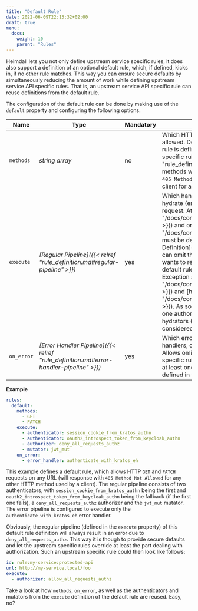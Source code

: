 ```yaml
---
title: "Default Rule"
date: 2022-06-09T22:13:32+02:00
draft: true
menu:
  docs:
    weight: 10
    parent: "Rules"
---
```


Heimdall lets you not only define upstream service specific rules, it does also support a definition of an optional default rule, which, if defined, kicks in, if no other rule matches. This way you can ensure secure defaults by simultaneously reducing the amount of work while defining upstream service API specific rules. That is, an upstream service API specific rule can reuse definitions from the default rule.

The configuration of the default rule can be done by making use of the `default` property and configuring the following options.

| Name                | Type                                                                                   | Mandatory | Description                                                                                                                                                                                                                                                                                                                                                                                                                                                                                                                                                                                                                                                                                                                                                                                                                                                                         |
|---------------------|----------------------------------------------------------------------------------------|-----------|-------------------------------------------------------------------------------------------------------------------------------------------------------------------------------------------------------------------------------------------------------------------------------------------------------------------------------------------------------------------------------------------------------------------------------------------------------------------------------------------------------------------------------------------------------------------------------------------------------------------------------------------------------------------------------------------------------------------------------------------------------------------------------------------------------------------------------------------------------------------------------------|
| `methods`           | *string array*                                                                         | no        | Which HTTP methods (`GET`, `POST`, `PATCH`, etc) are allowed. Defaults to an empty array. If the default rule is defined and the upstream service API specific rule (see also [Rule Definition]({{< relref "rule_definition.md" >}})) does not override it, no methods will be accepted, effectively resulting in `405 Method Not Allowed` response to Heimdall's client for any urls matched by that particular rule.                                                                                                                                                                                                                                                                                                                                                                                                                                                              |
| `execute`           | *[Regular Pipeline]({{< relref "rule_definition.md#regular-pipeline" >}})*             | yes       | Which handlers to use to authenticate, authorize, hydrate (enrich) and mutate the subject of the request. At least one [authenticator]({{< relref "/docs/configuration/pipeline/authenticators.md" >}}) and one [mutator]({{< relref "/docs/configuration/pipeline/mutators.md" >}}) must be defined. A specific rule (see also [Rule Definition]({{< relref "rule_definition.md" >}})) can omit the definition of authenticators, if it wants to reuse the authenticators defined in the default rule. Same is true for other handlers. Exception are [authorizers]({{< relref "/docs/configuration/pipeline/authorizers.md" >}}) and [hydrators]({{< relref "/docs/configuration/pipeline/hydrators.md" >}}). As soon, as a specific rule defines at least one authorizer or hydrator, those authorizers and hydrators (defined in the default rule) are not considered any more. | 
| `on_error`          | *[Error Handler Pipeline]({{< relref "rule_definition.md#error-handler-pipeline" >}})* | yes       | Which error handlers to use if any of the handlers, defined in the `execute` property, fails. Allows omitting the definition of error handlers in specific rules. As soon as a specific rule defines at least one error handler, all error handlers, defined in the default rule are ignored.                                                                                                                                                                                                                                                                                                                                                                                                                                                                                                                                                                                       |

**Example**

```yaml
rules:
  default:
    methods:
      - GET
      - PATCH
    execute:
      - authenticator: session_cookie_from_kratos_authn
      - authenticator: oauth2_introspect_token_from_keycloak_authn
      - authorizer: deny_all_requests_authz
      - mutator: jwt_mut
    on_error:
      - error_handler: authenticate_with_kratos_eh
```

This example defines a default rule, which allows HTTP `GET` and `PATCH` requests on any URL (will response with `405 Method Not Allowed` for any other HTTP method used by a client). The regular pipeline consists of two authenticators, with `session_cookie_from_kratos_authn` being the first and `oauth2_introspect_token_from_keycloak_authn` being the fallback (if the first one fails), a `deny_all_requests_authz` authorizer and the `jwt_mut` mutator. The error pipeline is configured to execute only the `authenticate_with_kratos_eh` error handler.

Obviously, the regular pipeline (defined in the `execute` property) of this default rule definition will always result in an error due to `deny_all_requests_authz`. This way it is though to provide secure defaults and let the upstream specific rules override at least the part dealing with authorization. Such an upstream specific rule could then look like follows:

```yaml
id: rule:my-service:protected-api
url: http://my-service.local/foo
execute:
  - authorizer: allow_all_requests_authz
```

Take a look at how `methods`, `on_error`, as well as the authenticators and mutators from the `execute` definition of the default rule are reused. Easy, no?
 
